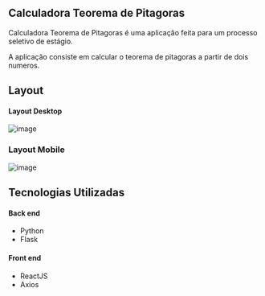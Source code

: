 ## Calculadora Teorema de Pitagoras

Calculadora Teorema de Pitagoras é uma aplicação feita para um processo seletivo de estágio.

A aplicação consiste em calcular o teorema de pitagoras a partir de dois numeros.

## Layout

#### Layout Desktop

![image](https://user-images.githubusercontent.com/99310871/214692561-2a3c5a5b-9ef6-47d4-9cc4-ca7e0c5f65d0.png)

### Layout Mobile

![image](https://user-images.githubusercontent.com/99310871/214692682-5631b2aa-9180-4aef-8a3e-f37d74affeac.png)


## Tecnologias Utilizadas

#### Back end
- Python 
- Flask

#### Front end
- ReactJS
- Axios 
